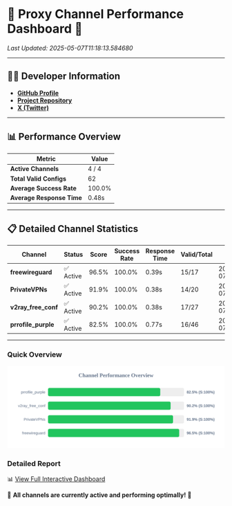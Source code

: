 # 🌟 Proxy Channel Performance Dashboard 🌟

_Last Updated: 2025-05-07T11:18:13.584680_

---

## 👩‍💻 Developer Information

- **[GitHub Profile](https://github.com/4n0nymou3)**  
- **[Project Repository](https://github.com/4n0nymou3/multi-proxy-config-fetcher)**  
- **[X (Twitter)](https://x.com/4n0nymou3)**  

---

## 📊 Performance Overview

| Metric                | Value       |
|-----------------------|-------------|
| **Active Channels**   | 4 / 4       |
| **Total Valid Configs** | 62          |
| **Average Success Rate** | 100.0%      |
| **Average Response Time** | 0.48s       |

---

## 📋 Detailed Channel Statistics

| Channel          | Status     | Score  | Success Rate | Response Time | Valid/Total | Last Success               |
|------------------|------------|--------|--------------|---------------|-------------|----------------------------|
| **freewireguard**  | ✅ Active  | 96.5%  | 100.0% | 0.39s         | 15/17       | 2025-05-07T11:18:13.582778 |
| **PrivateVPNs**  | ✅ Active  | 91.9%  | 100.0% | 0.38s         | 14/20       | 2025-05-07T11:18:13.163837 |
| **v2ray_free_conf**  | ✅ Active  | 90.2%  | 100.0% | 0.38s         | 17/27       | 2025-05-07T11:18:12.756667 |
| **prrofile_purple**  | ✅ Active  | 82.5%  | 100.0% | 0.77s         | 16/46       | 2025-05-07T11:18:12.321515 |

---

### Quick Overview
<div align="center">
  <a href="https://raw.githubusercontent.com/nullluser/NullRepo/refs/heads/main/assets/channel_stats_chart.svg">
    <img src="https://raw.githubusercontent.com/nullluser/NullRepo/refs/heads/main/assets/channel_stats_chart.svg" alt="Source Performance Statistics" width="800">
  </a>
</div>

### Detailed Report
📊 [View Full Interactive Dashboard](https://htmlpreview.github.io/?https://github.com/nullluser/NullRepo/blob/main/assets/performance_report.html)

🎉 **All channels are currently active and performing optimally!** 🎉
